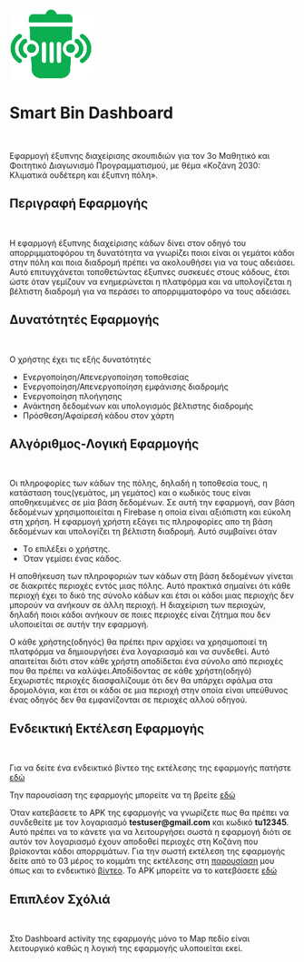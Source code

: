 <p><img src="Smart_Bin_Dashboard_Logo.png"/></p>
<h1><b>Smart Bin Dashboard</b></h1>
<br>
<p>Εφαρμογή έξυπνης διαχείρισης σκουπιδιών για τον 3ο Μαθητικό και Φοιτητικό Διαγωνισμό Προγραμματισμού, με θέμα «Κοζάνη 2030: Κλιματικά ουδέτερη και έξυπνη πόλη».</p>

<h2><b>Περιγραφή Εφαρμογής</b></h2>
<br>
<p>Η εφαρμογή έξυπνης διαχείρισης κάδων δίνει στον οδηγό του απορριμματοφόρου τη δυνατότητα να γνωρίζει ποιοι είναι οι γεμάτοι κάδοι στην πόλη και ποια διαδρομή πρέπει να ακολουθήσει για να τους αδειάσει. Αυτό επιτυγχάνεται τοποθετώντας έξυπνες συσκευές στους κάδους, έτσι ώστε όταν γεμίζουν να ενημερώνεται η πλατφόρμα και να υπολογίζεται η βέλτιστη διαδρομή για να περάσει το απορριμματοφόρο να τους αδειάσει.</p>

<h2><b>Δυνατότητές Εφαρμογής</b></h2>
<br>
<p>Ο χρήστης έχει τις εξής δυνατότητές
  <ul>
    <li>Ενεργοποίηση/Απενεργοποίηση τοποθεσίας</li>
    <li>Ενεργοποίηση/Απενεργοποίηση εμφάνισης διαδρομής</li>
    <li>Ενεργοποίηση πλοήγησης</li>
    <li>Ανάκτηση δεδομένων και υπολογισμός βέλτιστης διαδρομής</li>
    <li>Πρόσθεση/Αφαίρεσή κάδου στον χάρτη</li>
  </ul>
</p>

<h2><b>Αλγόριθμος-Λογική Εφαρμογής</b></h2>
<br>
<p>Οι πληροφορίες των κάδων της πόλης, δηλαδή η τοποθεσία τους, η κατάσταση τους(γεμάτος, μη γεμάτος) και ο κωδικός τους είναι αποθηκευμένες σε μία βάση δεδομένων. Σε αυτή την εφαρμογή, σαν βάση δεδομένων χρησιμοποιείται η Firebase η οποία είναι αξιόπιστη και εύκολη στη χρήση. Η εφαρμογή χρήστη εξάγει τις πληροφορίες απο τη βάση δεδομένων και υπολογίζει τη βέλτιστη διαδρομή. Αυτό συμβαίνει όταν 
  <ul>
    <li>Tο επιλέξει ο χρήστης.
    <li>Όταν γεμίσει ένας κάδος.
  </ul>
Η αποθήκευση των πληροφοριών των κάδων στη βάση δεδομένων γίνεται σε διακριτές περιοχές εντός μιας πόλης. Αυτό πρακτικά σημαίνει ότι κάθε περιοχή έχει το δικό της σύνολο κάδων και έτσι οι κάδοι μιας περιοχής δεν μπορούν να ανήκουν σε άλλη περιοχή. Η διαχείριση των περιοχών, δηλαδή ποιοι κάδοι ανήκουν σε ποιες περιοχές είναι ζήτημα που δεν υλοποιείται σε αυτήν την εφαρμογή.</p>
<p>Ο κάθε χρήστης(οδηγός) θα πρέπει πριν αρχίσει να χρησιμοποιεί τη πλατφόρμα να δημιουργήσει ένα λογαριασμό και να συνδεθεί. Αυτό απαιτείται διότι στον κάθε χρήστη αποδίδεται ένα σύνολο από περιοχές που θα πρέπει να καλύψει.Αποδίδοντας σε κάθε χρήστη(οδηγό) ξεχωριστές περιοχές διασφαλίζουμε ότι δεν θα υπάρχει σφάλμα στα δρομολόγια, και έτσι οι κάδοι σε μια περιοχή στην οποία είναι υπεύθυνος ένας οδηγός δεν θα εμφανίζονται σε περιοχές αλλού οδηγού.</p>

<h2><b>Ενδεικτική Εκτέλεση Εφαρμογής</b></h2>
<br>
<p>Για να δείτε ένα ενδεικτικό βίντεο της εκτέλεσης της εφαρμογής πατήστε <a href="https://drive.google.com/file/d/1s6Z_FnqI7sg0LSpn9HlZQKC92GjBPlka/view?usp=sharing">εδώ</a></p>
<p>Την παρουσίαση της εφαρμογής μπορείτε να τη βρείτε <a href="https://docs.google.com/presentation/d/1arZdm2npij3xdY_feV3NMuFBHRb06pYGw1QFPU3O7Nk/edit#slide=id.g11b7600d03a_0_2616">εδώ</a></p>
<p>Όταν κατεβάσετε το APK της εφαρμογής να γνωρίζετε πως θα πρέπει να συνδεθείτε με τον λογαριασμό <b>testuser@gmail.com</b> και κωδικό <b>tu12345</b>. Αυτό πρέπει να το κάνετε για να λειτουργήσει σωστά η εφαρμογή διότι σε αυτόν τον λογαριασμό έχουν αποδοθεί περιοχές στη Κοζάνη που βρίσκονται κάδοι απορριμάτων. Για την σωστή εκτέλεση της εφαρμογής δείτε από το 03 μέρος το κομμάτι της εκτέλεσης στη <a href="https://docs.google.com/presentation/d/1arZdm2npij3xdY_feV3NMuFBHRb06pYGw1QFPU3O7Nk/edit#slide=id.g11b7600d03a_0_2616">παρουσίαση</a> μου όπως και το ενδεικτικό <a href="https://drive.google.com/file/d/1s6Z_FnqI7sg0LSpn9HlZQKC92GjBPlka/view?usp=sharing">βίντεο</a>. Το APK μπορείτε να το κατεβάσετε <a href="https://drive.google.com/file/d/1ohY2OGhS9HxhZz4Dvma31TOFPzT-z3bU/view?usp=sharing">εδώ</a></p>

<h2><b>Επιπλέον Σχόλιά</b></h2>
<br>
<p>Στο Dashboard activity της εφαρμογής μόνο το Map πεδίο είναι λειτουργικό καθώς η λογική της εφαρμογής υλοποιείται εκεί.</p>


